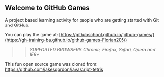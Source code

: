 ## Welcome to GitHub Games

A project based learning activity for people who are getting started with Git and GitHub.

You can play the game at: [https://githubschool.github.io/github-games/](https://gh-training-ba.github.io/github-games-Florian205/)

>> _*SUPPORTED BROWSERS*: Chrome, Firefox, Safari, Opera and IE9+_

This fun open source game was cloned from: https://github.com/jakesgordon/javascript-tetris
